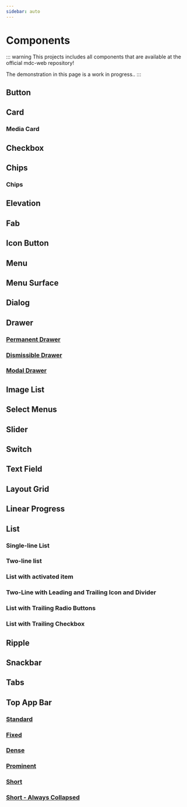 ```yaml
---
sidebar: auto
---
```


# Components

::: warning
This projects includes all components that are available at the official mdc-web repository!

The demonstration in this page is a work in progress..
:::

## Button

<ButtonDemo/>

## Card

<CardDemo/>

### Media Card

<CardMediaDemo/>

## Checkbox

<CheckboxDemo/>

## Chips

### Chips

<ChipsDemo/>

## Elevation

<ElevationDemo/>

## Fab

<FabDemo/>

<!-- ## Textfield

<TextfieldDemo/> -->

## Icon Button

<IconButtonDemo/>

## Menu

<MenuDemo/>

## Menu Surface

<MenuSurfaceDemo/>

## Dialog

<DialogDemo/>

## Drawer

### [Permanent Drawer](permanentDrawer.html)

<PermanentDrawerDemo/>

### [Dismissible Drawer](dismissibleDrawer.html)

<DismissibleDrawerDemo/>

### [Modal Drawer](modalDrawer.html)

<ModalDrawerDemo/>

## Image List

<ImageListDemo/>

## Select Menus

<SelectDemo/>

## Slider

<SliderDemo/>

## Switch

<SwitchDemo/>

## Text Field

<TextfieldDemo/>

## Layout Grid

<LayoutGridDemo/>

## Linear Progress

<LinearProgressDemo/>

## List

### Single-line List

<SingleLineListDemo/>

### Two-line list

<TwoLineListDemo/>

### List with activated item

<ListWithActivatedItemDemo/>

### Two-Line with Leading and Trailing Icon and Divider

<TwoLineWithLeadingAndTrailingIconAndDividerDemo/>

### List with Trailing Radio Buttons

<ListWithTrailingRadioButtonsDemo/>

### List with Trailing Checkbox

<ListWithTrailingCheckboxDemo/>

## Ripple

<RippleDemo/>

## Snackbar

<SnackbarDemo/>

## Tabs

<TabsDemo/>

## Top App Bar

### [Standard](standard.html)

<StandardTopAppBarDemo/>

### [Fixed](fixed.html)

<FixedTopAppBarDemo/>

### [Dense](dense.html)

<DenseTopAppBarDemo/>

### [Prominent](prominent.html)

<ProminentTopAppBarDemo/>

### [Short](short.html)

<ShortTopAppBarDemo/>

### [Short - Always Collapsed](shortCollapsed.html)

<ShortCollapsedTopAppBarDemo/>
